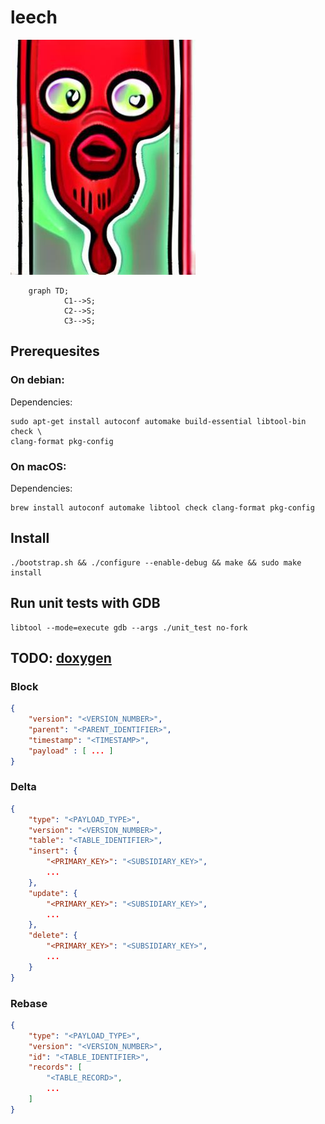 # leech

![logo](logo.jpeg)

```mermaid
    graph TD;
            C1-->S;
            C2-->S;
            C3-->S;
```

## Prerequesites

### On debian:
Dependencies:
```
sudo apt-get install autoconf automake build-essential libtool-bin check \
clang-format pkg-config
```

### On macOS:
Dependencies:
```
brew install autoconf automake libtool check clang-format pkg-config
```

## Install
```
./bootstrap.sh && ./configure --enable-debug && make && sudo make install
```

## Run unit tests with GDB
```
libtool --mode=execute gdb --args ./unit_test no-fork
```


## TODO: [doxygen](https://www.gnu.org/software/autoconf-archive/ax_prog_doxygen.html)

### Block

```json
{
    "version": "<VERSION_NUMBER>",
    "parent": "<PARENT_IDENTIFIER>",
    "timestamp": "<TIMESTAMP>",
    "payload" : [ ... ]
}
```

### Delta

```json
{
    "type": "<PAYLOAD_TYPE>",
    "version": "<VERSION_NUMBER>",
    "table": "<TABLE_IDENTIFIER>",
    "insert": {
        "<PRIMARY_KEY>": "<SUBSIDIARY_KEY>",
        ...
    },
    "update": {
        "<PRIMARY_KEY>": "<SUBSIDIARY_KEY>",
        ...
    },
    "delete": {
        "<PRIMARY_KEY>": "<SUBSIDIARY_KEY>",
        ...
    }
}
```

### Rebase

```json
{
    "type": "<PAYLOAD_TYPE>",
    "version": "<VERSION_NUMBER>",
    "id": "<TABLE_IDENTIFIER>",
    "records": [
        "<TABLE_RECORD>",
        ...
    ]
}
```
